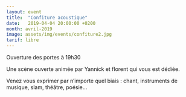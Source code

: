 ```yaml
---
layout: event
title:  "Confiture acoustique"
date:   2019-04-04 20:00:00 +0200
month: avril-2019
image: assets/img/events/confiture2.jpg
tarif: libre
---
```


Ouverture des portes à 19h30

Une scène ouverte animée par Yannick et florent qui vous est dédiée.

Venez vous exprimer par n’importe quel biais : chant, instruments de musique, slam, théâtre, poésie... 
